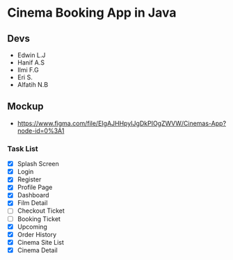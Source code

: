 # Cinema Booking App in Java

## Devs
- Edwin L.J
- Hanif A.S
- Ilmi F.G
- Eri S.
- Alfatih N.B

## Mockup
- https://www.figma.com/file/EIgAJHHpyIJgDkPIOgZWVW/Cinemas-App?node-id=0%3A1

### Task List

- [x] Splash Screen
- [x] Login
- [x] Register
- [x] Profile Page
- [x] Dashboard
- [x] Film Detail
- [ ] Checkout Ticket
- [ ] Booking Ticket
- [x] Upcoming
- [x] Order History
- [x] Cinema Site List
- [x] Cinema Detail
